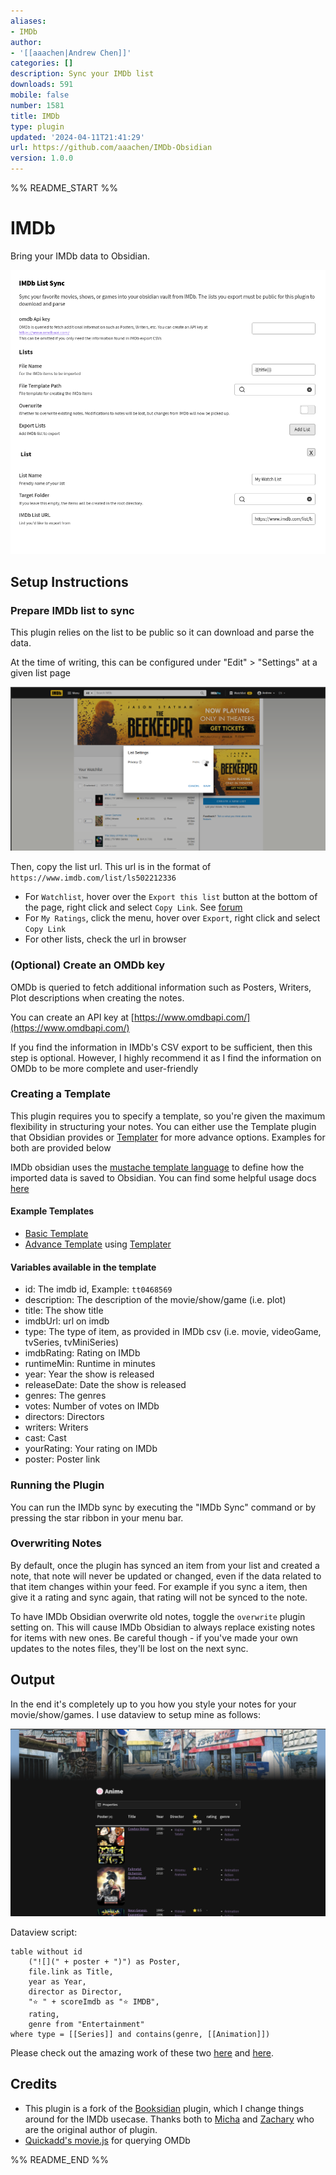 ```yaml
---
aliases:
- IMDb
author:
- '[[aaachen|Andrew Chen]]'
categories: []
description: Sync your IMDb list
downloads: 591
mobile: false
number: 1581
title: IMDb
type: plugin
updated: '2024-04-11T21:41:29'
url: https://github.com/aaachen/IMDb-Obsidian
version: 1.0.0
---
```


%% README_START %%

# IMDb

Bring your IMDb data to Obsidian.

![](https://raw.githubusercontent.com/aaachen/IMDb-Obsidian/main/readme/plugin-view.png)

## Setup Instructions

### Prepare IMDb list to sync

This plugin relies on the list to be public so it can download and parse the
data.

At the time of writing, this can be configured under "Edit" > "Settings" at a
given list page

![](https://raw.githubusercontent.com/aaachen/IMDb-Obsidian/main/readme/list-privacy.png)

Then, copy the list url. This url is in the format of `https://www.imdb.com/list/ls502212336`

- For `Watchlist`, hover over the `Export this list` button at
  the bottom of the page, right click and select `Copy Link`. See
  [forum](https://community-imdb.sprinklr.com/conversations/imdbcom/how-to-export-watchlist/61be41d2add924150d1748de)
- For `My Ratings`, click the menu, hover over `Export`, right click and select `Copy Link`
- For other lists, check the url in browser

### (Optional) Create an OMDb key

OMDb is queried to fetch additional information such as Posters, Writers, Plot
descriptions when creating the notes.

You can create an API key at
[https://www.omdbapi.com/](https://www.omdbapi.com/)

If you find the information in IMDb's CSV export to be sufficient, then this
step is optional. However, I highly recommend it as I find the information on
OMDb to be more complete and user-friendly

### Creating a Template

This plugin requires you to specify a template, so you're given the maximum
flexibility in structuring your notes. You can either use the Template plugin
that Obsidian provides or [Templater](https://github.com/SilentVoid13/Templater)
for more advance options. Examples for both are provided below

IMDb obsidian uses the [mustache template language](https://mustache.github.io/)
to define how the imported data is saved to Obsidian. You can find some helpful
usage docs
[here](https://docs.omnivore.app/integrations/obsidian.html#mustache-template-language)

#### Example Templates

- [Basic Template](https://raw.githubusercontent.com/aaachen/IMDb-Obsidian/main/readme/IMDB%20Plugin%20-%20Basic%20Template.md) 
- [Advance Template](https://raw.githubusercontent.com/aaachen/IMDb-Obsidian/main/readme/IMDB%20Plugin%20-%20Advance%20Template.md) using [Templater](https://github.com/SilentVoid13/Templater)

#### Variables available in the template

- id: The imdb id, Example: `tt0468569`
- description: The description of the movie/show/game (i.e. plot)
- title: The show title
- imdbUrl: url on imdb
- type: The type of item, as provided in IMDb csv (i.e. movie, videoGame, tvSeries, tvMiniSeries)
- imdbRating: Rating on IMDb
- runtimeMin: Runtime in minutes
- year: Year the show is released
- releaseDate: Date the show is released
- genres: The genres
- votes: Number of votes on IMDb
- directors: Directors
- writers: Writers
- cast: Cast
- yourRating: Your rating on IMDb
- poster: Poster link

### Running the Plugin

You can run the IMDb sync by executing the "IMDb Sync" command or by pressing
the star ribbon in your menu bar.

### Overwriting Notes

By default, once the plugin has synced an item from your list and created a
note, that note will never be updated or changed, even if the data related to
that item changes within your feed. For example if you sync a item, then give it
a rating and sync again, that rating will not be synced to the note.

To have IMDb Obsidian overwrite old notes, toggle the `overwrite` plugin setting
on. This will cause IMDb Obsidian to always replace existing notes for items
with new ones. Be careful though - if you've made your own updates to the notes
files, they'll be lost on the next sync.

## Output

In the end it's completely up to you how you style your notes for your
movie/show/games. I use dataview to setup mine as follows:

![](https://raw.githubusercontent.com/aaachen/IMDb-Obsidian/main/readme/my-imdb-setup.png)

Dataview script:

```dataview
table without id
	("![](" + poster + ")") as Poster, 
	file.link as Title, 
	year as Year, 
	director as Director, 
	"⭐ " + scoreImdb as "⭐ IMDB", 
	rating, 
	genre from "Entertainment"
where type = [[Series]] and contains(genre, [[Animation]])
```

Please check out the amazing work of these two
[here](https://github.com/blacksmithgu/obsidian-dataview) and
[here](https://github.com/kepano/obsidian-minimal).

## Credits

- This plugin is a fork of the
  [Booksidian](https://github.com/MichaBrugger/booksidian_plugin) plugin, which I change things around for the IMDb usecase. Thanks both to
  [Micha](https://github.com/MichaBrugger) and
  [Zachary](https://github.com/zacharyw) who are the original author of plugin.
- [Quickadd's movie.js](https://github.com/chhoumann/quickadd/blob/master/docs/docs/Examples/Attachments/movies.js)
  for querying OMDb


%% README_END %%